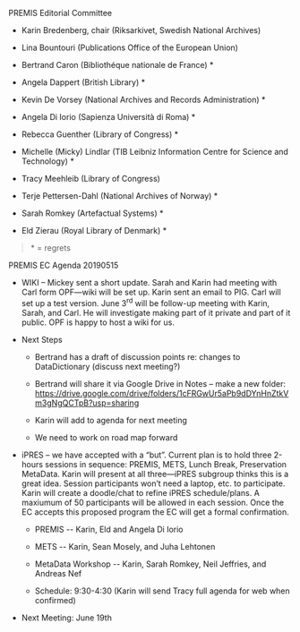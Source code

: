 PREMIS Editorial Committee

-   Karin Bredenberg, chair (Riksarkivet, Swedish National Archives)

-   Lina Bountouri (Publications Office of the European Union)

-   Bertrand Caron (Bibliothéque nationale de France) \*

-   Angela Dappert (British Library) \*

-   Kevin De Vorsey (National Archives and Records Administration) \*

-   Angela Di Iorio (Sapienza Università di Roma) \*

-   Rebecca Guenther (Library of Congress) \*

-   Michelle (Micky) Lindlar (TIB Leibniz Information Centre for Science
    and Technology) \*

-   Tracy Meehleib (Library of Congress)

-   Terje Pettersen-Dahl (National Archives of Norway) \*

-   Sarah Romkey (Artefactual Systems) \*

-   Eld Zierau (Royal Library of Denmark) \*

> \* = regrets

PREMIS EC Agenda 20190515

-   WIKI – Mickey sent a short update. Sarah and Karin had meeting with
    Carl form OPF—wiki will be set up. Karin sent an email to PIG. Carl
    will set up a test version. June 3<sup>rd</sup> will be follow-up
    meeting with Karin, Sarah, and Carl. He will investigate making part
    of it private and part of it public. OPF is happy to host a wiki for
    us.

-   Next Steps

    -   Bertrand has a draft of discussion points re: changes to
        DataDictionary (discuss next meeting?)

    -   Bertrand will share it via Google Drive in Notes – make a new
        folder:
        <https://drive.google.com/drive/folders/1cFRGwUr5aPb9dDYnHnZtkVm3gNgQCTpB?usp=sharing>

    -   Karin will add to agenda for next meeting

    -   We need to work on road map forward

-   iPRES – we have accepted with a “but”. Current plan is to hold three
    2-hours sessions in sequence: PREMIS, METS, Lunch Break,
    Preservation MetaData. Karin will present at all three—iPRES
    subgroup thinks this is a great idea. Session participants won’t
    need a laptop, etc. to participate. Karin will create a doodle/chat
    to refine iPRES schedule/plans. A maxiumum of 50 participants will
    be allowed in each session. Once the EC accepts this proposed
    program the EC will get a formal confirmation.

    -   PREMIS -- Karin, Eld and Angela Di Iorio

    -   METS -- Karin, Sean Mosely, and Juha Lehtonen

    -   MetaData Workshop -- Karin, Sarah Romkey, Neil Jeffries, and
        Andreas Nef

    -   Schedule: 9:30-4:30 (Karin will send Tracy full agenda for web
        when confirmed)

-   Next Meeting: June 19th
